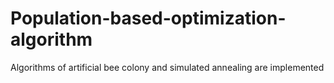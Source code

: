 # Population-based-optimization-algorithm
Algorithms of artificial bee colony and simulated annealing are implemented 
